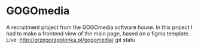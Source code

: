 # GOGOmedia
A recruitment project from the GOGOmedia software house. In this project I had to make a frontend view of the main page, based on a figma template. 
Live: http://grzegorzgolonka.pl/gogomedia/
git statu